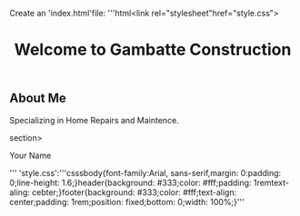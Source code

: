 Create an 'index.html'file: '''html<!DOCTYPE html><html><head><title>Gombatte Construction-Personal Website</title><link rel="stylesheet"href="style.css"></head><body><header><h1>Welcome to Gambatte Construction</h1></header><section><h2>About Me</h2><p> Specializing in Home Repairs and Maintence.</p></section>section><footer><p>Your Name</p></footer></body></html>'''
'style.css':'''csssbody{font-family:Arial, sans-serif,margin: 0:padding: 0;line-height: 1.6;}header{background: #333;color: #fff;padding: 1remtext-aling: cebter;}footer{background: #333;color: #fff;text-align: center;padding: 1rem;position: fixed;bottom: 0;width: 100%;}'''
